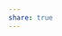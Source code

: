 ```yaml
---
share: true
---
```


<canvas height="0" width="0" style="display: block; box-sizing: border-box; height: 0px; width: 0px;"></canvas>

